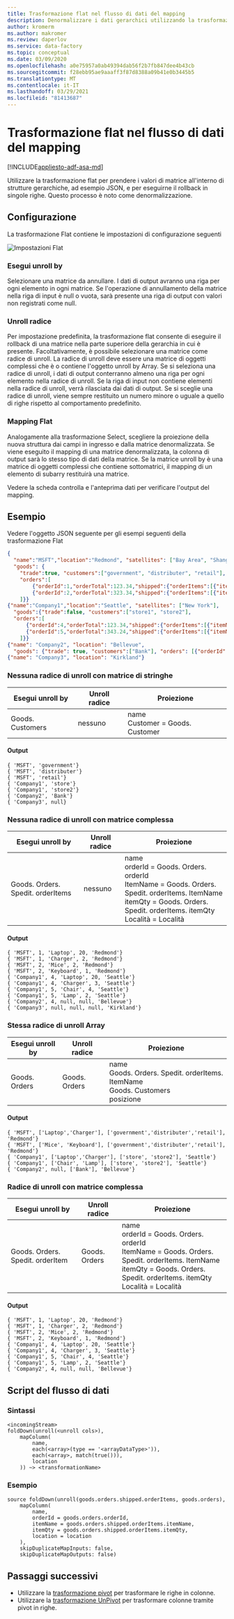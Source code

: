 ```yaml
---
title: Trasformazione flat nel flusso di dati del mapping
description: Denormalizzare i dati gerarchici utilizzando la trasformazione Flat
author: kromerm
ms.author: makromer
ms.review: daperlov
ms.service: data-factory
ms.topic: conceptual
ms.date: 03/09/2020
ms.openlocfilehash: a0e75957a0ab49394dab56f2b7fb847dee4b43cb
ms.sourcegitcommit: f28ebb95ae9aaaff3f87d8388a09b41e0b3445b5
ms.translationtype: MT
ms.contentlocale: it-IT
ms.lasthandoff: 03/29/2021
ms.locfileid: "81413687"
---
```

# <a name="flatten-transformation-in-mapping-data-flow"></a>Trasformazione flat nel flusso di dati del mapping

[!INCLUDE[appliesto-adf-asa-md](includes/appliesto-adf-asa-md.md)]

Utilizzare la trasformazione flat per prendere i valori di matrice all'interno di strutture gerarchiche, ad esempio JSON, e per eseguirne il rollback in singole righe. Questo processo è noto come denormalizzazione.

## <a name="configuration"></a>Configurazione

La trasformazione Flat contiene le impostazioni di configurazione seguenti

![Impostazioni Flat](media/data-flow/flatten1.png "Impostazioni Flat")

### <a name="unroll-by"></a>Esegui unroll by

Selezionare una matrice da annullare. I dati di output avranno una riga per ogni elemento in ogni matrice. Se l'operazione di annullamento della matrice nella riga di input è null o vuota, sarà presente una riga di output con valori non registrati come null.

### <a name="unroll-root"></a>Unroll radice

Per impostazione predefinita, la trasformazione flat consente di eseguire il rollback di una matrice nella parte superiore della gerarchia in cui è presente. Facoltativamente, è possibile selezionare una matrice come radice di unroll. La radice di unroll deve essere una matrice di oggetti complessi che è o contiene l'oggetto unroll by Array. Se si seleziona una radice di unroll, i dati di output conterranno almeno una riga per ogni elemento nella radice di unroll. Se la riga di input non contiene elementi nella radice di unroll, verrà rilasciata dai dati di output. Se si sceglie una radice di unroll, viene sempre restituito un numero minore o uguale a quello di righe rispetto al comportamento predefinito.

### <a name="flatten-mapping"></a>Mapping Flat

Analogamente alla trasformazione Select, scegliere la proiezione della nuova struttura dai campi in ingresso e dalla matrice denormalizzata. Se viene eseguito il mapping di una matrice denormalizzata, la colonna di output sarà lo stesso tipo di dati della matrice. Se la matrice unroll by è una matrice di oggetti complessi che contiene sottomatrici, il mapping di un elemento di subarry restituirà una matrice.

Vedere la scheda controlla e l'anteprima dati per verificare l'output del mapping.

## <a name="examples"></a>Esempio

Vedere l'oggetto JSON seguente per gli esempi seguenti della trasformazione Flat

``` json
{
  "name":"MSFT","location":"Redmond", "satellites": ["Bay Area", "Shanghai"],
  "goods": {
    "trade":true, "customers":["government", "distributer", "retail"],
    "orders":[
        {"orderId":1,"orderTotal":123.34,"shipped":{"orderItems":[{"itemName":"Laptop","itemQty":20},{"itemName":"Charger","itemQty":2}]}},
        {"orderId":2,"orderTotal":323.34,"shipped":{"orderItems":[{"itemName":"Mice","itemQty":2},{"itemName":"Keyboard","itemQty":1}]}}
    ]}}
{"name":"Company1","location":"Seattle", "satellites": ["New York"],
  "goods":{"trade":false, "customers":["store1", "store2"],
  "orders":[
      {"orderId":4,"orderTotal":123.34,"shipped":{"orderItems":[{"itemName":"Laptop","itemQty":20},{"itemName":"Charger","itemQty":3}]}},
      {"orderId":5,"orderTotal":343.24,"shipped":{"orderItems":[{"itemName":"Chair","itemQty":4},{"itemName":"Lamp","itemQty":2}]}}
    ]}}
{"name": "Company2", "location": "Bellevue",
  "goods": {"trade": true, "customers":["Bank"], "orders": [{"orderId": 4, "orderTotal": 123.34}]}}
{"name": "Company3", "location": "Kirkland"}
```

### <a name="no-unroll-root-with-string-array"></a>Nessuna radice di unroll con matrice di stringhe

| Esegui unroll by | Unroll radice | Proiezione |
| --------- | ----------- | ---------- |
| Goods. Customers | nessuno | name <br> Customer = Goods. Customer |

#### <a name="output"></a>Output

```
{ 'MSFT', 'government'}
{ 'MSFT', 'distributer'}
{ 'MSFT', 'retail'}
{ 'Company1', 'store'}
{ 'Company1', 'store2'}
{ 'Company2', 'Bank'}
{ 'Company3', null}
```

### <a name="no-unroll-root-with-complex-array"></a>Nessuna radice di unroll con matrice complessa

| Esegui unroll by | Unroll radice | Proiezione |
| --------- | ----------- | ---------- |
| Goods. Orders. Spedit. orderItems | nessuno | name <br> orderId = Goods. Orders. orderId <br> ItemName = Goods. Orders. Spedit. orderItems. ItemName <br> itemQty = Goods. Orders. Spedit. orderItems. itemQty <br> Località = Località |

#### <a name="output"></a>Output

```
{ 'MSFT', 1, 'Laptop', 20, 'Redmond'}
{ 'MSFT', 1, 'Charger', 2, 'Redmond'}
{ 'MSFT', 2, 'Mice', 2, 'Redmond'}
{ 'MSFT', 2, 'Keyboard', 1, 'Redmond'}
{ 'Company1', 4, 'Laptop', 20, 'Seattle'}
{ 'Company1', 4, 'Charger', 3, 'Seattle'}
{ 'Company1', 5, 'Chair', 4, 'Seattle'}
{ 'Company1', 5, 'Lamp', 2, 'Seattle'}
{ 'Company2', 4, null, null, 'Bellevue'}
{ 'Company3', null, null, null, 'Kirkland'}
```

### <a name="same-root-as-unroll-array"></a>Stessa radice di unroll Array

| Esegui unroll by | Unroll radice | Proiezione |
| --------- | ----------- | ---------- |
| Goods. Orders | Goods. Orders | name <br> Goods. Orders. Spedit. orderItems. ItemName <br> Goods. Customers <br> posizione |

#### <a name="output"></a>Output

```
{ 'MSFT', ['Laptop','Charger'], ['government','distributer','retail'], 'Redmond'}
{ 'MSFT', ['Mice', 'Keyboard'], ['government','distributer','retail'], 'Redmond'}
{ 'Company1', ['Laptop','Charger'], ['store', 'store2'], 'Seattle'}
{ 'Company1', ['Chair', 'Lamp'], ['store', 'store2'], 'Seattle'}
{ 'Company2', null, ['Bank'], 'Bellevue'}
```

### <a name="unroll-root-with-complex-array"></a>Radice di unroll con matrice complessa

| Esegui unroll by | Unroll radice | Proiezione |
| --------- | ----------- | ---------- |
| Goods. Orders. Spedit. orderItem | Goods. Orders |name <br> orderId = Goods. Orders. orderId <br> ItemName = Goods. Orders. Spedit. orderItems. ItemName <br> itemQty = Goods. Orders. Spedit. orderItems. itemQty <br> Località = Località |

#### <a name="output"></a>Output

```
{ 'MSFT', 1, 'Laptop', 20, 'Redmond'}
{ 'MSFT', 1, 'Charger', 2, 'Redmond'}
{ 'MSFT', 2, 'Mice', 2, 'Redmond'}
{ 'MSFT', 2, 'Keyboard', 1, 'Redmond'}
{ 'Company1', 4, 'Laptop', 20, 'Seattle'}
{ 'Company1', 4, 'Charger', 3, 'Seattle'}
{ 'Company1', 5, 'Chair', 4, 'Seattle'}
{ 'Company1', 5, 'Lamp', 2, 'Seattle'}
{ 'Company2', 4, null, null, 'Bellevue'}
```

## <a name="data-flow-script"></a>Script del flusso di dati

### <a name="syntax"></a>Sintassi

```
<incomingStream>
foldDown(unroll(<unroll cols>),
    mapColumn(
        name,
        each(<array>(type == '<arrayDataType>')),
        each(<array>, match(true())),
        location
    )) ~> <transformationName>
```

### <a name="example"></a>Esempio

```
source foldDown(unroll(goods.orders.shipped.orderItems, goods.orders),
    mapColumn(
        name,
        orderId = goods.orders.orderId,
        itemName = goods.orders.shipped.orderItems.itemName,
        itemQty = goods.orders.shipped.orderItems.itemQty,
        location = location
    ),
    skipDuplicateMapInputs: false,
    skipDuplicateMapOutputs: false) 
```    

## <a name="next-steps"></a>Passaggi successivi

* Utilizzare la [trasformazione pivot](data-flow-pivot.md) per trasformare le righe in colonne.
* Utilizzare la [trasformazione UnPivot](data-flow-unpivot.md) per trasformare colonne tramite pivot in righe.
